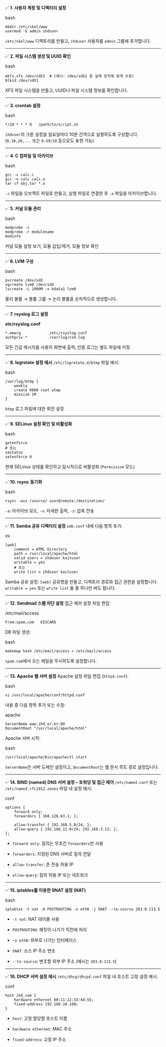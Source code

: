 ✅ **1. 사용자 계정 및 디렉터리 설정**

bash

```
mkdir /etc/skel/www
usermod -G admin ihduser
```

`/etc/skel/www` 디렉토리를 만들고, `ihduser` 사용자를 `admin` 그룹에 추가합니다.


---

✅ **2. 파일 시스템 생성 및 UUID 확인**

bash

```
mkfs.xfs /dev/sdX1  # (예시: /dev/sdb1 등 실제 장치에 맞게 수정)
blkid /dev/sdX1
```

XFS 파일 시스템을 만들고, UUID나 파일 시스템 정보를 확인합니다.


---

✅ **3. crontab 설정**

bash

```
*/10 * * * 0   /path/to/script.sh
```

`ihduser`의 크론 설정을 일요일마다 10분 간격으로 실행하도록 구성합니다. (`0,10,20,...` 또는 `0-59/10` 등으로도 표현 가능)


---

✅ **4. C 컴파일 및 아카이브**

bash

```
gcc -c calc.c
gcc -o calc calc.o
tar cf obj.tar *.o
```

`.c` 파일을 오브젝트 파일로 만들고, 실행 파일로 연결한 후 `.o` 파일을 아카이브합니다.


---

✅ **5. 커널 모듈 관리**

bash

```
modprobe -c
modprobe -r modulename
modinfo
```

커널 모듈 설정 보기, 모듈 삽입/제거, 모듈 정보 확인


---

✅ **6. LVM 구성**

bash

```
pvcreate /dev/sdX
vgcreate lvm0 /dev/sdX
lvcreate -L 2000M -n kdata1 lvm0
```

물리 볼륨 → 볼륨 그룹 → 논리 볼륨을 순차적으로 생성합니다.


---

✅ **7. rsyslog 로그 설정**

**etc/rsyslog.conf**

```
*.emerg             /etc/rsyslog.conf
authpriv.*          /var/log/ssh.log
```

모든 긴급 메시지를 사용자 화면에 출력, 인증 로그는 별도 파일에 저장


---

✅ **8. logrotate 설정 예시** `/etc/logrotate.d/btmp` 파일 예시:

bash

```
/var/log/btmp {
    weekly
    create 0600 root utmp
    minsize 1M
}
```

`btmp` 로그 파일에 대한 회전 설정


---

✅ **9. SELinux 설정 확인 및 비활성화**

bash

```
getenforce
# 또는
sestatus
setenforce 0
```

현재 SELinux 상태를 확인하고 일시적으로 비활성화 (`Permissive` 모드)


---

✅ **10. rsync 동기화**

bash

```
rsync -avz /source/ user@remote:/destination/
```

`-a`: 아카이브 모드, `-v`: 자세한 출력, `-z`: 압축 전송


---

✅ **11. Samba 공유 디렉터리 설정** `smb.conf` 내에 다음 항목 추가:

ini

```
[web]
    comment = HTML Directory
    path = /usr/local/apache/html
    valid users = ihduser kaituser
    writable = yes
    # 또는
    write list = ihduser kaituser
```

Samba 공유 설정: `[web]` 공유명을 만들고, 디렉토리 경로와 접근 권한을 설정합니다. `writable = yes` 또는 `write list` 둘 중 하나만 써도 됩니다.


---

✅ **12. Sendmail 스팸 차단 설정** 접근 제어 설정 파일 편집:

/etc/mail/access
```
From:spam.com   DISCARD
```

DB 파일 생성:

bash
```
makemap hash /etc/mail/access < /etc/mail/access
```

`spam.com`에서 오는 메일을 무시하도록 설정합니다.


---

✅ **13. Apache 웹 서버 설정** Apache 설정 파일 편집 (`httpd.conf`):

bash

```
vi /usr/local/apache/conf/httpd.conf
```

내용 중 다음 항목 추가 또는 수정:

apache

```
ServerName www.ihd.or.kr:80
DocumentRoot "/usr/local/apache/html"
```

Apache 서버 시작:

bash

```
/usr/local/apache/bin/apachectl start
```

`ServerName`은 서버 도메인 설정이고, `DocumentRoot`는 웹 문서 루트 경로 설정입니다.


---

✅ **14. BIND (named) DNS 서버 설정  – 포워딩 및 접근 제어** `/etc/named.conf` 또는 `/etc/named.rfc1912.zones` 파일 내 설정 예시:

conf

```
options {
    forward only;
    forwarders { 168.126.63.1; };

    allow-transfer { 192.168.5.0/24; };
    allow-query { 192.168.12.0/24; 192.168.3.13; };
};
```

- `forward only`: 질의는 무조건 `forwarders`만 사용
    
- `forwarders`: 지정된 DNS 서버로 질의 전달
    
- `allow-transfer`: 존 전송 허용 IP
    
- `allow-query`: 질의 허용 IP 또는 네트워크


---

✅ **15. iptables를 이용한 SNAT 설정 (NAT)**

bash

```
iptables -t nat -A POSTROUTING -o eth0 -j SNAT --to-source 203.0.113.5
```

- `-t nat`: NAT 테이블 사용
    
- `POSTROUTING`: 패킷이 나가기 직전에 처리
    
- `-o eth0`: 외부로 나가는 인터페이스
    
- `SNAT`: 소스 IP 주소 변조
    
- `--to-source`: 변조할 외부 IP 주소 (예시는 `203.0.113.5`)


---

✅ **16. DHCP 서버 설정 예시** `/etc/dhcp/dhcpd.conf` 파일 내 호스트 고정 설정 예시:

conf

```
host ihd_com {
    hardware ethernet 00:11:22:33:44:55;
    fixed-address 192.168.10.100;
}
```

- `host`: 고정 할당할 호스트 이름
    
- `hardware ethernet`: MAC 주소
    
- `fixed-address`: 고정 IP 주소